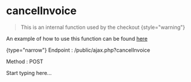 # cancelInvoice

<include from="Snippets-CheckoutAPI.md" element-id="snippet-header" />

> This is an internal function used by the checkout
{style="warning"}

An example of how to use this function can be found [here](CheckoutAPI-Example-cancelInvoice.md)

{type="narrow"}
Endpoint
: /public/ajax.php?cancelInvoice

Method
: POST

Start typing here...